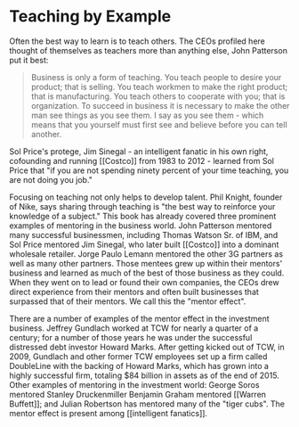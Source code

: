 # Teaching by Example
Often the best way to learn is to teach others. The CEOs profiled here thought of themselves as teachers more than anything else, John Patterson put it best:

> Business is only a form of teaching. You teach people to desire your product; that is selling. You teach workmen to make the right product; that is manufacturing. You teach others to cooperate with you; that is organization. To succeed in business it is necessary to make the other man see things as you see them. I say as you see them - which means that you yourself must first see and believe before you can tell another.

Sol Price's protege, Jim Sinegal - an intelligent fanatic in his own right, cofounding and running [[Costco]] from 1983 to 2012 - learned from Sol Price that "if you are not spending ninety percent of your time teaching, you are not doing you job."

Focusing on teaching not only helps to develop talent. Phil Knight, founder of Nike, says sharing through teaching is "the best way to reinforce your knowledge of a subject." This book has already covered three prominent examples  of mentoring in the business world. John Patterson mentored many successful businessmen, including Thomas Watson Sr. of IBM, and Sol Price mentored Jim Sinegal, who later built [[Costco]] into a dominant wholesale retailer.  Jorge Paulo Lemann mentored the other 3G partners as well as many other partners. Those mentees grew up within their mentors' business and learned as much of the best of those business as they could. When they went on to lead or found their own companies, the CEOs drew direct experience from their mentors and often built businesses that surpassed that of their mentors. We call this the "mentor effect".

There are a number of examples of the mentor effect in the investment business. Jeffrey Gundlach worked at TCW for nearly a quarter of a century; for a number of those years he was under the successful distressed debt investor Howard Marks. After getting kicked out of TCW, in 2009, Gundlach and other former TCW employees set up a firm called DoubleLine with the backing of Howard Marks, which has grown into a highly successful firm, totaling $84 billion in assets as of the end of 2015. Other examples of mentoring in the investment world: George Soros mentored Stanley Druckenmiller Benjamin Graham mentored [[Warren Buffett]]; and Julian Robertson has mentored many of the "tiger cubs". The mentor effect is present among [[intelligent fanatics]].
